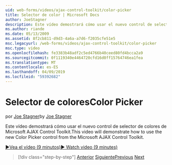 ```yaml
---
uid: web-forms/videos/ajax-control-toolkit/color-picker
title: Selector de color | Microsoft Docs
author: JoeStagner
description: Este vídeo demostrará cómo usar el nuevo control de selector de colores de Microsoft AJAX Control Toolkit.
ms.author: riande
ms.date: 05/13/2009
ms.assetid: 8f2cb811-d9d3-4a6a-a7d6-f2035cfe51e5
msc.legacyurl: /web-forms/videos/ajax-control-toolkit/color-picker
msc.type: video
ms.openlocfilehash: fe3383b48adf2c5ed4766b40ceed80fd4bcca2a9
ms.sourcegitcommit: 0f1119340e4464720cfd16d0ff15764746ea1fea
ms.translationtype: MT
ms.contentlocale: es-ES
ms.lasthandoff: 04/09/2019
ms.locfileid: "59392682"
---
```

# <a name="color-picker"></a><span data-ttu-id="ef78f-103">Selector de colores</span><span class="sxs-lookup"><span data-stu-id="ef78f-103">Color Picker</span></span>

<span data-ttu-id="ef78f-104">por [Joe Stagner](https://github.com/JoeStagner)</span><span class="sxs-lookup"><span data-stu-id="ef78f-104">by [Joe Stagner](https://github.com/JoeStagner)</span></span>

<span data-ttu-id="ef78f-105">Este vídeo demostrará cómo usar el nuevo control de selector de colores de Microsoft AJAX Control Toolkit.</span><span class="sxs-lookup"><span data-stu-id="ef78f-105">This video will demonstrate how to use the new Color Picker control from the Microsoft AJAX Control Toolkit.</span></span>

[<span data-ttu-id="ef78f-106">&#9654;Vea el vídeo (9 minutos)</span><span class="sxs-lookup"><span data-stu-id="ef78f-106">&#9654; Watch video (9 minutes)</span></span>](https://channel9.msdn.com/Blogs/ASP-NET-Site-Videos/color-picker)

> [!div class="step-by-step"]
> <span data-ttu-id="ef78f-107">[Anterior](control-extenders.md)
> [Siguiente](combo-box.md)</span><span class="sxs-lookup"><span data-stu-id="ef78f-107">[Previous](control-extenders.md)
[Next](combo-box.md)</span></span>
